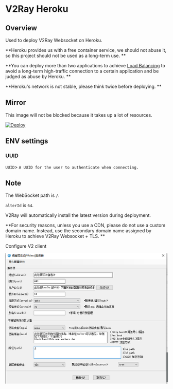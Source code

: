 # V2Ray Heroku

## Overview

Used to deploy V2Ray Websocket on Heroku.

**Heroku provides us with a free container service, we should not abuse it, so this project should not be used as a long-term use. **

**You can deploy more than two applications to achieve [Load Balancing](https://toutyrater.github.io/app/balance.html) to avoid a long-term high-traffic connection to a certain application and be judged as abuse by Heroku. **

**Heroku's network is not stable, please think twice before deploying. **

## Mirror

This image will not be blocked because it takes up a lot of resources.

[![Deploy](https://www.herokucdn.com/deploy/button.png)](https://dashboard.heroku.com/new?template=https%3A%2F%2Fgithub.com%2Flaintuv00%2Fv2ray-heroku)

## ENV settings

### UUID

`UUID`> `A UUID for the user to authenticate when connecting.`

## Note

The WebSocket path is `/`.

`alterId` is `64`.

V2Ray will automatically install the latest version during deployment.

**For security reasons, unless you use a CDN, please do not use a custom domain name. Instead, use the secondary domain name assigned by Heroku to achieve V2Ray Websocket + TLS. **


Configure V2 client

![](https://github.com/laintuv00/v2ray-heroku/blob/master/client.png)

